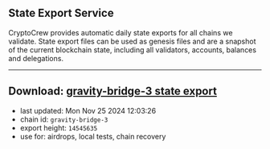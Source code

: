 ## State Export Service
CryptoCrew provides automatic daily state exports for all chains we validate. State export files can be used as genesis files and are a snapshot of the current blockchain state, including all validators, accounts, balances and delegations.

---
**Download: [gravity-bridge-3 state export](https://dl-eu2.ccvalidators.com/SERVICE/gravitybridge/gravity-bridge-3_export_14545635.json)**
---

- last updated: Mon Nov 25 2024 12:03:26
- chain id: `gravity-bridge-3`
- export height: `14545635`
- use for: airdrops, local tests, chain recovery
